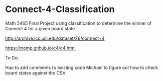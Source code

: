 # Connect-4-Classification
Math 5465 Final Project using classification to determine the winner of Connect 4 for a given board state

http://archive.ics.uci.edu/dataset/26/connect+4

https://tromp.github.io/c4/c4.html


To Do:

Hao to add comments to existing code
Michael to figure out how to check board states against the CSV
